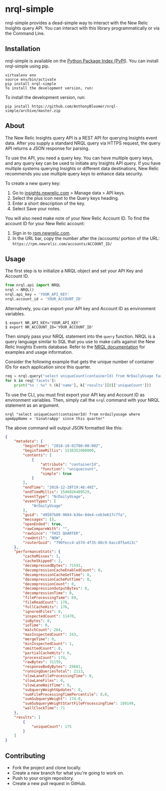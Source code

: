 # nrql-simple

nrql-simple provides a dead-simple way to interact with the New Relic Insights query API. You can interact with this library programmatically or via the Command Line.

## Installation


nrql-simple is available on the [Python Package Index (PyPI)](https://pypi.org/project/nrql-simple/). You can install nrql-simple using pip.

```
virtualenv env
source env/bin/activate
pip install nrql-simple
To install the development version, run:
```

To install the development version, run:


```
pip install https://github.com/AnthonyBloomer/nrql-simple/archive/master.zip
```

## About

The New Relic Insights query API is a REST API for querying Insights event data. After you supply a standard NRQL query via HTTPS request, the query API returns a JSON response for parsing.

To use the API, you need a query key. You can have multiple query keys, and any query key can be used to initiate any Insights API query. If you have multiple systems querying Insights or different data destinations, New Relic recommends you use multiple query keys to enhance data security.

To create a new query key:

1. Go to [insights.newrelic.com](https://insights.newrelic.com) > Manage data > API keys.
2. Select the plus icon next to the Query keys heading.
3. Enter a short description of the key.
4. Select Save your notes.

You will also need make note of your New Relic Account ID. To find the account ID for your New Relic account:

1. Sign in to [rpm.newrelic.com](https://rpm.newrelic.com).
2. In the URL bar, copy the number after the /accounts/ portion of the URL: `https://rpm.newrelic.com/accounts/ACCOUNT_ID/`

## Usage

The first step is to initialize a NRQL object and set your API Key and Account ID.

``` python
from nrql.api import NRQL
nrql = NRQL()
nrql.api_key = 'YOUR_API_KEY'
nrql.account_id = 'YOUR_ACCOUNT_ID'
```

Alternatively, you can export your API key and Account ID as environment variables.

```
$ export NR_API_KEY='YOUR_API_KEY'
$ export NR_ACCOUNT_ID='YOUR_ACCOUNT_ID'
```

Then simply pass your NRQL statement into the `query` function. NRQL is a query language similar to SQL that you use to make calls against the New Relic Insights Events database. Refer to the [NRQL documentation](https://docs.newrelic.com/docs/insights/nrql-new-relic-query-language/nrql-resources/nrql-syntax-components-functions) for examples and usage information.

Consider the following example that gets the unique number of container IDs for each application since this quarter.

``` python
req = nrql.query("select uniqueCount(containerId) from NrDailyUsage facet apmAppName since this quarter")
for k in req['facets']:
    print("%s : %s" % (k['name'], k['results'][0]['uniqueCount']))
```

To use the CLI, you must first export your API key and Account ID as environment variables. Then, simply call the `nrql` command with your NRQL statement as an argument.

```
nrql "select uniqueCount(containerId) from nrdailyusage where apmAppName = 'SinatraApp' since this quarter"
```

The above command will output JSON formatted like this:

``` json
{
    "metadata": {
        "beginTime": "2018-10-01T00:00:00Z", 
        "beginTimeMillis": 1538352000000, 
        "contents": [
            {
                "attribute": "containerId", 
                "function": "uniquecount", 
                "simple": true
            }
        ], 
        "endTime": "2018-12-28T19:46:49Z", 
        "endTimeMillis": 1546026409529, 
        "eventType": "NrDailyUsage", 
        "eventTypes": [
            "NrDailyUsage"
        ], 
        "guid": "40507b80-9084-b36e-0de4-ceb3e617c7fa", 
        "messages": [], 
        "openEnded": true, 
        "rawCompareWith": "", 
        "rawSince": "THIS QUARTER", 
        "rawUntil": "NOW", 
        "routerGuid": "790fecc4-a57d-4f35-88c9-6acc8f5a413c"
    }, 
    "performanceStats": {
        "cacheMisses": 1, 
        "cacheSkipped": 2, 
        "decompressedBytes": 72593, 
        "decompressionCacheEnabledCount": 0, 
        "decompressionCacheGetTime": 0, 
        "decompressionCachePutTime": 0, 
        "decompressionCount": 0, 
        "decompressionOutputBytes": 0, 
        "decompressionTime": 0, 
        "fileProcessingTime": 69, 
        "fileReadCount": 179, 
        "fullCacheHits": 176, 
        "ignoredFiles": 0, 
        "inspectedCount": 11470, 
        "ioBytes": 0, 
        "ioTime": 0, 
        "matchCount": 264, 
        "maxInspectedCount": 243, 
        "mergeTime": 0, 
        "minInspectedCount": 1, 
        "omittedCount": 0, 
        "partialCacheHits": 0, 
        "processCount": 174, 
        "rawBytes": 31159, 
        "responseBodyBytes": 29601, 
        "runningQueriesTotal": 2113, 
        "slowLaneFileProcessingTime": 0, 
        "slowLaneFiles": 0, 
        "slowLaneWaitTime": 0, 
        "subqueryWeightUpdates": 0, 
        "sumFileProcessingTimePercentile": 0.0, 
        "sumSubqueryWeight": 174.0, 
        "sumSubqueryWeightStartFileProcessingTime": 189149, 
        "wallClockTime": 71
    }, 
    "results": [
        {
            "uniqueCount": 175
        }
    ]
}
```

## Contributing

- Fork the project and clone locally.
- Create a new branch for what you're going to work on.
- Push to your origin repository.
- Create a new pull request in GitHub.

